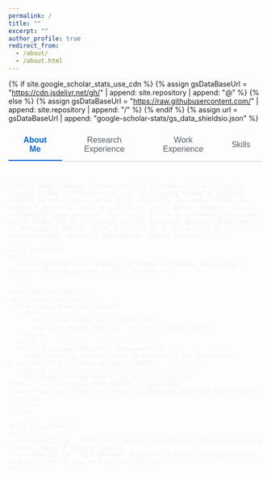 ```yaml
---
permalink: /
title: ""
excerpt: ""
author_profile: true
redirect_from: 
  - /about/
  - /about.html
---
```


{% if site.google_scholar_stats_use_cdn %}
{% assign gsDataBaseUrl = "https://cdn.jsdelivr.net/gh/" | append: site.repository | append: "@" %}
{% else %}
{% assign gsDataBaseUrl = "https://raw.githubusercontent.com/" | append: site.repository | append: "/" %}
{% endif %}
{% assign url = gsDataBaseUrl | append: "google-scholar-stats/gs_data_shieldsio.json" %}

<div id="tab-container">
  <!-- Tab Navigation -->
  <div class="tab-navigation">
    <button class="tab-button active" onclick="showTab('about-me')">About Me</button>
    <button class="tab-button" onclick="showTab('research-experience')">Research Experience</button>
    <button class="tab-button" onclick="showTab('work-experience')">Work Experience</button>
    <button class="tab-button" onclick="showTab('skills')">Skills</button>
  </div>

  <!-- Tab Content -->
  <div id="about-me" class="tab-content active">
    <span class='anchor' id='about-me'></span>
    
    I am an undergraduate student majoring in Mathematics and Computer Science at New York University, and an incoming Master of Science student in Data Science at Harvard University (September 2025). My research interests focus on artificial intelligence, computer vision, and medical image analysis. Currently, I work as a research assistant at the AI4CE Lab at NYU Tandon and the Radiology Research Department at NYU Langone Health, where I contribute to projects in 3D reconstruction, assembly, and medical imaging analysis.

    <h2>🔥 News</h2>
    <ul>
      <li><em>2025.02</em>: &nbsp;🎉🎉 Accepted to Harvard University's Master of Science program in Data Science!</li>
    </ul>

    <h2>📝 Publications</h2>
    <div class='paper-box'>
      <div class='paper-box-image'>
        <div>
          <div class="badge">Arxiv 2025</div>
          <img src='images/GARF.gif' alt="sym" width="100%">
        </div>
      </div>
      <div class='paper-box-text' markdown="1">
        [GARF: Learning Generalizable 3D Reassembly for Real-World Fractures](https://ai4ce.github.io/GARF/)
        <br><br>
        Chen Feng, **Grace Chen**, et al. [**Project**](https://arxiv.org/abs/2504.05400) <strong><span class='show_paper_citations' data='DhtAFkwAAAAJ:ALROH1vI_8AC'></span></strong>
      </div>
    </div>

    <h2>📖 Education</h2>
    <ul>
      <li><em>2025.09 - 2026.12 (incoming)</em>, Master of Science in Data Science, Harvard University</li>
      <li><em>2022.09 - 2025.05</em>, Bachelor of Art in Mathematics and Computer Science, New York University</li>
    </ul>
  </div>

  <div id="research-experience" class="tab-content">
    <span class='anchor' id='research-experience'></span>
    
    <h2>💻 Research Experience</h2>
    
    <h3>AI4CE Lab, NYU Tandon</h3>
    <p><em>2024.08 - Present</em> (supervised by Prof. Chen Feng)</p>
    <ul>
      <li>3D Assembly Project: Contributed to GARF model for generalizable 3D reassembly</li>
      <li>3D Reconstruction Project: Implemented Dust3R geometric 3D vision model for archaeological fragment reconstruction</li>
    </ul>

    <h3>NYU Langone Health, Radiology Research Department</h3>
    <p><em>2024.02 - Present</em> (supervised by Dr. Yiqiu Shen)</p>
    <ul>
      <li>Pancreatic Cancer Project: Processed data for 1200+ patients, used LLMs to analyze radiology reports</li>
      <li>Breast Cancer Project: Conducted statistical analysis on radiology reports using Cohen's Kappa hypothesis test, improved GPT training prompt template for BI-RADS score ratings by 10%</li>
    </ul>

    <h3>Chongqing University of Technology</h3>
    <p><em>2023.11 - Present</em> (supervised by Prof. Dongyang Qiu)</p>
    <ul>
      <li>Implemented machine learning algorithms for financial risk early warning models</li>
      <li>Developed data preprocessing tools, reducing processing time by 15%</li>
    </ul>

    <h3>NYU Savin's Lab</h3>
    <p><em>2023.11 - 2024.05</em> (supervised by Prof. Cristina Savin)</p>
    <ul>
      <li>Conducted research on dimensionality reduction and Gaussian Models for data analysis</li>
    </ul>
  </div>

  <div id="work-experience" class="tab-content">
    <span class='anchor' id='work-experience'></span>
    
    <h2>💼 Professional Experience</h2>
    
    <h3>Guotai Jun'an Securities</h3>
    <p><em>2023.05 - 2023.07</em>, Investment Banking Intern, Shanghai, China</p>
    <ul>
      <li>Developed project proposals focused on market research and financial assessments</li>
      <li>Contributed to 10+ high-profile roadshows for client company offerings (project resulted in successful IPO)</li>
      <li>Produced financial offering-related documents including due diligence and client interviews</li>
    </ul>

    <h2>💬 Teaching Experience</h2>
    
    <h3>Courant Institute of Mathematical Sciences</h3>
    <p><em>2024.02 - Present</em>, Teaching Assistant for Linear Algebra and Calculus III</p>
    <ul>
      <li>Provided one-on-one tutoring and detailed feedback, and graded assignments for classes of 50+ students</li>
    </ul>
  </div>

  <div id="skills" class="tab-content">
    <span class='anchor' id='skills'></span>
    
    <h2>🛠 Skills</h2>
    
    <h3>Technical Proficiency</h3>
    <p>R, Java, Python, C, SPSS Statistics, SQL, CSS, HTML, GIS</p>
    
    <h3>Languages</h3>
    <p>Mandarin Chinese (Native), English (Fluent)</p>
  </div>
</div>

<style>
.tab-navigation {
  display: flex;
  border-bottom: 2px solid #e1e4e8;
  margin-bottom: 2rem;
}

.tab-button {
  background: none;
  border: none;
  padding: 12px 24px;
  cursor: pointer;
  font-size: 16px;
  color: #586069;
  border-bottom: 2px solid transparent;
  transition: all 0.3s ease;
}

.tab-button:hover {
  color: #0366d6;
  background-color: #f6f8fa;
}

.tab-button.active {
  color: #0366d6;
  border-bottom-color: #0366d6;
  font-weight: 600;
}

.tab-content {
  display: none;
  animation: fadeIn 0.3s ease-in;
}

.tab-content.active {
  display: block;
}

@keyframes fadeIn {
  from { opacity: 0; transform: translateY(10px); }
  to { opacity: 1; transform: translateY(0); }
}

.paper-box {
  display: flex;
  justify-content: left;
  align-items: center;
  flex-direction: row;
  flex-wrap: wrap;
  border-bottom: 1px #efefef solid;
  padding: 2em 0 2em 0;
}

.paper-box-image {
  justify-content: center;
  display: flex;
  width: 100%;
  order: 2;
}

.paper-box-image img {
  max-width: 400px;
  box-shadow: 3px 3px 6px #888;
  object-fit: cover;
}

.paper-box-text {
  max-width: 100%;
  order: 1;
}

@media (min-width: 768px) {
  .paper-box-image {
    justify-content: left;
    min-width: 200px;
    max-width: 40%;
    order: 1;
  }
  
  .paper-box-text {
    justify-content: left;
    padding-left: 2em;
    max-width: 60%;
    order: 2;
  }
}

.badge {
  padding-left: 1rem;
  padding-right: 1rem;
  position: absolute;
  margin-top: .5em;
  margin-left: -.5em;
  color: white;
  background-color: #00369f;
  font-size: .8em;
}
</style>

<script>
function showTab(tabId) {
  // Hide all tab contents
  const contents = document.querySelectorAll('.tab-content');
  contents.forEach(content => {
    content.classList.remove('active');
  });
  
  // Remove active class from all buttons
  const buttons = document.querySelectorAll('.tab-button');
  buttons.forEach(button => {
    button.classList.remove('active');
  });
  
  // Show selected tab content
  document.getElementById(tabId).classList.add('active');
  
  // Add active class to clicked button
  event.target.classList.add('active');
}

// Handle URL hash navigation
window.addEventListener('load', function() {
  const hash = window.location.hash.substring(1);
  if (hash && document.getElementById(hash)) {
    showTab(hash);
  }
});

// Handle browser back/forward buttons
window.addEventListener('hashchange', function() {
  const hash = window.location.hash.substring(1);
  if (hash && document.getElementById(hash)) {
    showTab(hash);
  }
});
</script>
